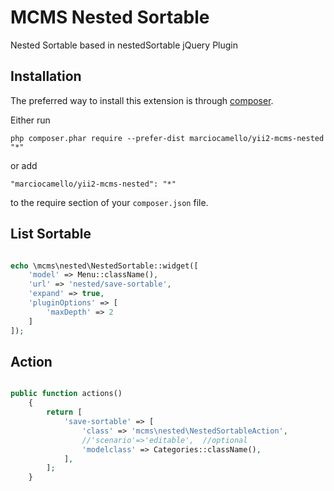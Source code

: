 MCMS Nested Sortable
====================
Nested Sortable based in nestedSortable jQuery Plugin

Installation
------------

The preferred way to install this extension is through [composer](http://getcomposer.org/download/).

Either run

```
php composer.phar require --prefer-dist marciocamello/yii2-mcms-nested "*"
```

or add

```
"marciocamello/yii2-mcms-nested": "*"
```

to the require section of your `composer.json` file.


List Sortable
-----

```php

echo \mcms\nested\NestedSortable::widget([
	'model' => Menu::className(),
	'url' => 'nested/save-sortable',
	'expand' => true,
	'pluginOptions' => [
		'maxDepth' => 2
	]
]);

```

Action
---------

```php

public function actions()
	{
		return [
			'save-sortable' => [
				'class' => 'mcms\nested\NestedSortableAction',
				//'scenario'=>'editable',  //optional
				'modelclass' => Categories::className(),
			],
		];
	}
	
```
